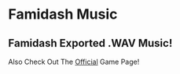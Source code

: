 # Famidash Music

## Famidash Exported .WAV Music!

Also Check Out The [Official](https://github.com/tfdsoft/famidash) Game Page!
